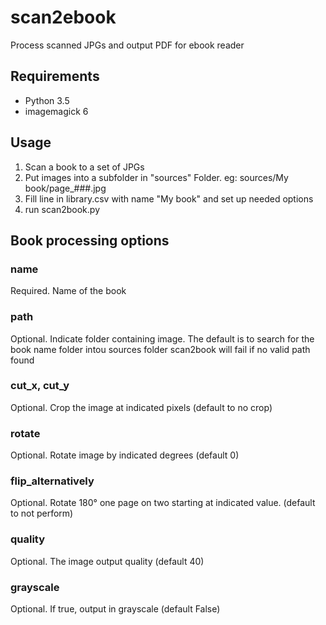 # scan2ebook
Process scanned JPGs and output PDF for ebook reader

## Requirements

 * Python 3.5
 * imagemagick 6
 
## Usage

1. Scan a book to a set of JPGs
2. Put images into a subfolder in "sources" Folder. eg: sources/My book/page_###.jpg
3. Fill line in library.csv with name "My book" and set up needed options
4. run scan2book.py

## Book processing options

### name
Required. Name of the book

### path
Optional. Indicate folder containing image. The default is to search for the book name folder intou sources folder
scan2book will fail if no valid path found

### cut_x, cut_y
Optional. Crop the image at indicated pixels (default to no crop)

### rotate
Optional. Rotate image by indicated degrees (default 0)

### flip_alternatively
Optional. Rotate 180° one page on two starting at indicated value. (default to not perform)

### quality
Optional. The image output quality (default 40)

### grayscale
Optional. If true, output in grayscale (default False)

